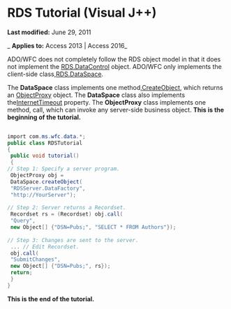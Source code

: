 
# RDS Tutorial (Visual J++)

 **Last modified:** June 29, 2011

 _ **Applies to:** Access 2013 | Access 2016_

ADO/WFC does not completely follow the RDS object model in that it does not implement the [RDS.DataControl](ac430669-7628-696c-c036-b5d35405d788.md) object. ADO/WFC only implements the client-side class,[RDS.DataSpace](7db181d5-422b-49fe-b6af-a20f5da520ff.md).

The  **DataSpace** class implements one method,[CreateObject](130debe5-31cf-4ab0-5f78-9adaec7d7126.md), which returns an [ObjectProxy](http://msdn.microsoft.com/library/8e3224b7-0b1d-1e08-eaa7-ceb0b6f5411c%28Office.15%29.aspx) object. The **DataSpace** class also implements the[InternetTimeout](66fc6e87-3d23-ce2c-18f5-0fc83ac43801.md) property.
The  **ObjectProxy** class implements one method, call, which can invoke any server-side business object.
 **This is the beginning of the tutorial.**



```c#
 
import com.ms.wfc.data.*; 
public class RDSTutorial 
{ 
 public void tutorial() 
 { 
// Step 1: Specify a server program. 
 ObjectProxy obj = 
 DataSpace.createObject( 
 "RDSServer.DataFactory", 
 "http://YourServer"); 
 
// Step 2: Server returns a Recordset. 
 Recordset rs = (Recordset) obj.call( 
 "Query", 
 new Object[] {"DSN=Pubs;", "SELECT * FROM Authors"}); 
 
// Step 3: Changes are sent to the server. 
 ... // Edit Recordset. 
 obj.call( 
 "SubmitChanges", 
 new Object[] {"DSN=Pubs;", rs}); 
 return; 
 } 
} 

```

 **This is the end of the tutorial.**
